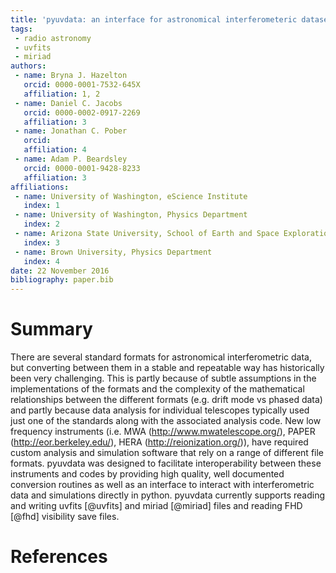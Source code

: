 ```yaml
---
title: 'pyuvdata: an interface for astronomical interferometeric datasets in python'
tags:
 - radio astronomy
 - uvfits
 - miriad
authors:
 - name: Bryna J. Hazelton
   orcid: 0000-0001-7532-645X
   affiliation: 1, 2
 - name: Daniel C. Jacobs
   orcid: 0000-0002-0917-2269
   affiliation: 3
 - name: Jonathan C. Pober
   orcid:
   affiliation: 4
 - name: Adam P. Beardsley
   orcid: 0000-0001-9428-8233
   affiliation: 3
affiliations:
 - name: University of Washington, eScience Institute
   index: 1
 - name: University of Washington, Physics Department
   index: 2
 - name: Arizona State University, School of Earth and Space Exploration
   index: 3
 - name: Brown University, Physics Department
   index: 4
date: 22 November 2016
bibliography: paper.bib
---
```


# Summary

There are several standard formats for astronomical interferometric data, but
converting between them in a stable and repeatable way has historically been
very challenging. This is partly because of subtle assumptions in the
implementations of the formats and the complexity of the mathematical
relationships between the different formats (e.g. drift mode vs phased data)
and partly because data analysis for individual telescopes
typically used just one of the standards along with the associated analysis
code. New low frequency instruments (i.e. MWA (http://www.mwatelescope.org/),
PAPER (http://eor.berkeley.edu/), HERA (http://reionization.org/)),
have required custom analysis and simulation software that rely on a range of
different file formats. pyuvdata was designed to facilitate interoperability
between these instruments and codes by providing high quality, well documented
conversion routines as well as an interface to interact with interferometric
data and simulations directly in python. pyuvdata currently supports reading
and writing uvfits [@uvfits] and miriad [@miriad] files and reading FHD [@fhd]
visibility save files.

# References

